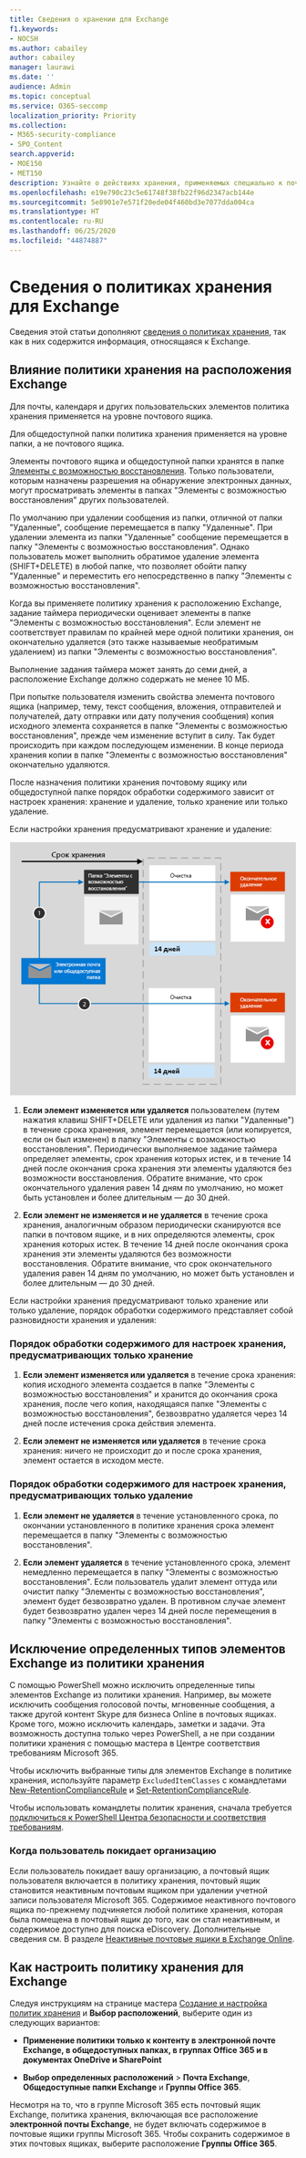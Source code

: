 ```yaml
---
title: Сведения о хранении для Exchange
f1.keywords:
- NOCSH
ms.author: cabailey
author: cabailey
manager: laurawi
ms.date: ''
audience: Admin
ms.topic: conceptual
ms.service: O365-seccomp
localization_priority: Priority
ms.collection:
- M365-security-compliance
- SPO_Content
search.appverid:
- MOE150
- MET150
description: Узнайте о действиях хранения, применяемых специально к почте Exchange и общедоступным папкам Exchange.
ms.openlocfilehash: e19e790c23c5e61748f38fb22f96d2347acb144e
ms.sourcegitcommit: 5e8901e7e571f20ede04f460bd3e7077dda004ca
ms.translationtype: HT
ms.contentlocale: ru-RU
ms.lasthandoff: 06/25/2020
ms.locfileid: "44874887"
---
```

# <a name="learn-about-retention-policies-for-exchange"></a>Сведения о политиках хранения для Exchange

Сведения этой статьи дополняют [сведения о политиках хранения](retention-policies.md), так как в них содержится информация, относящаяся к Exchange.

## <a name="how-a-retention-policy-works-with-exchange-locations"></a>Влияние политики хранения на расположения Exchange

Для почты, календаря и других пользовательских элементов политика хранения применяется на уровне почтового ящика.

Для общедоступной папки политика хранения применяется на уровне папки, а не почтового ящика. 

Элементы почтового ящика и общедоступной папки хранятся в папке [Элементы с возможностью восстановления](https://docs.microsoft.com/exchange/security-and-compliance/recoverable-items-folder/recoverable-items-folder). Только пользователи, которым назначены разрешения на обнаружение электронных данных, могут просматривать элементы в папках "Элементы с возможностью восстановления" других пользователей.
  
По умолчанию при удалении сообщения из папки, отличной от папки "Удаленные", сообщение перемещается в папку "Удаленные". При удалении элемента из папки "Удаленные" сообщение перемещается в папку "Элементы с возможностью восстановления". Однако пользователь может выполнить обратимое удаление элемента (SHIFT+DELETE) в любой папке, что позволяет обойти папку "Удаленные" и переместить его непосредственно в папку "Элементы с возможностью восстановления".
  
Когда вы применяете политику хранения к расположению Exchange, задание таймера периодически оценивает элементы в папке "Элементы с возможностью восстановления". Если элемент не соответствует правилам по крайней мере одной политики хранения, он окончательно удаляется (это также называемые необратимым удалением) из папки "Элементы с возможностью восстановления".

Выполнение задания таймера может занять до семи дней, а расположение Exchange должно содержать не менее 10 МБ.
  
При попытке пользователя изменить свойства элемента почтового ящика (например, тему, текст сообщения, вложения, отправителей и получателей, дату отправки или дату получения сообщения) копия исходного элемента сохраняется в папке "Элементы с возможностью восстановления", прежде чем изменение вступит в силу. Так будет происходить при каждом последующем изменении. В конце периода хранения копии в папке "Элементы с возможностью восстановления" окончательно удаляются.

После назначения политики хранения почтовому ящику или общедоступной папке порядок обработки содержимого зависит от настроек хранения: хранение и удаление, только хранение или только удаление.

Если настройки хранения предусматривают хранение и удаление:

![Схема потока хранения для электронных сообщений и общедоступных папок](../media/88f174cc-bbf4-4305-93d7-0515f496c8f9.png)

1. **Если элемент изменяется или удаляется** пользователем (путем нажатия клавиш SHIFT+DELETE или удаления из папки "Удаленные") в течение срока хранения, элемент перемещается (или копируется, если он был изменен) в папку "Элементы с возможностью восстановления". Периодически выполняемое задание таймера определяет элементы, срок хранения которых истек, и в течение 14 дней после окончания срока хранения эти элементы удаляются без возможности восстановления. Обратите внимание, что срок окончательного удаления равен 14 дням по умолчанию, но может быть установлен и более длительным — до 30 дней.
    
2. **Если элемент не изменяется и не удаляется** в течение срока хранения, аналогичным образом периодически сканируются все папки в почтовом ящике, и в них определяются элементы, срок хранения которых истек. В течение 14 дней после окончания срока хранения эти элементы удаляются без возможности восстановления. Обратите внимание, что срок окончательного удаления равен 14 дням по умолчанию, но может быть установлен и более длительным — до 30 дней. 

Если настройки хранения предусматривают только хранение или только удаление, порядок обработки содержимого представляет собой разновидности хранения и удаления:

### <a name="content-paths-for-retain-only-retention-settings"></a>Порядок обработки содержимого для настроек хранения, предусматривающих только хранение

1. **Если элемент изменяется или удаляется** в течение срока хранения: копия исходного элемента создается в папке "Элементы с возможностью восстановления" и хранится до окончания срока хранения, после чего копия, находящаяся папке "Элементы с возможностью восстановления", безвозвратно удаляется через 14 дней после истечения срока действия элемента. 

2. **Если элемент не изменяется или удаляется** в течение срока хранения: ничего не происходит до и после срока хранения, элемент остается в исходом месте.

### <a name="content-paths-for-delete-only-retention-settings"></a>Порядок обработки содержимого для настроек хранения, предусматривающих только удаление

1. **Если элемент не удаляется** в течение установленного срока, по окончании установленного в политике хранения срока элемент перемещается в папку "Элементы с возможностью восстановления". 

2. **Если элемент удаляется** в течение установленного срока, элемент немедленно перемещается в папку "Элементы с возможностью восстановления". Если пользователь удалит элемент оттуда или очистит папку "Элементы с возможностью восстановления", элемент будет безвозвратно удален. В противном случае элемент будет безвозвратно удален через 14 дней после перемещения в папку "Элементы с возможностью восстановления". 

## <a name="excluding-specific-types-of-exchange-items-from-a-retention-policy"></a>Исключение определенных типов элементов Exchange из политики хранения

С помощью PowerShell можно исключить определенные типы элементов Exchange из политики хранения. Например, вы можете исключить сообщения голосовой почты, мгновенные сообщения, а также другой контент Skype для бизнеса Online в почтовых ящиках. Кроме того, можно исключить календарь, заметки и задачи. Эта возможность доступна только через PowerShell, а не при создании политики хранения с помощью мастера в Центре соответствия требованиям Microsoft 365.
  
Чтобы исключить выбранные типы для элементов Exchange в политике хранения, используйте параметр `ExcludedItemClasses` с командлетами [New-RetentionComplianceRule](https://docs.microsoft.com/powershell/module/exchange/new-retentioncompliancerule) и [Set-RetentionComplianceRule](https://docs.microsoft.com/powershell/module/exchange/set-retentioncompliancerule).

Чтобы использовать командлеты политик хранения, сначала требуется [подключиться к PowerShell Центра безопасности и соответствия требованиям](https://docs.microsoft.com/powershell/exchange/connect-to-scc-powershell?view=exchange-ps).

### <a name="when-a-user-leaves-the-organization"></a>Когда пользователь покидает организацию 

Если пользователь покидает вашу организацию, а почтовый ящик пользователя включается в политику хранения, почтовый ящик становится неактивным почтовым ящиком при удалении учетной записи пользователя Microsoft 365. Содержимое неактивного почтового ящика по-прежнему подчиняется любой политике хранения, которая была помещена в почтовый ящик до того, как он стал неактивным, и содержимое доступно для поиска eDiscovery. Дополнительные сведения см. В разделе [Неактивные почтовые ящики в Exchange Online](inactive-mailboxes-in-office-365.md). 

## <a name="how-to-configure-a-retention-policy-for-exchange"></a>Как настроить политику хранения для Exchange

Следуя инструкциям на странице мастера [Создание и настройка политик хранения](create-retention-policies.md) и **Выбор расположений**, выберите один из следующих вариантов:

- **Применение политики только к контенту в электронной почте Exchange, в общедоступных папках, в группах Office 365 и в документах OneDrive и SharePoint**

- **Выбор определенных расположений** > **Почта Exchange**, **Общедоступные папки Exchange** и **Группы Office 365**.

Несмотря на то, что в группе Microsoft 365 есть почтовый ящик Exchange, политика хранения, включающая все расположение **электронной почты Exchange**, не будет включать содержимое в почтовые ящики группы Microsoft 365. Чтобы сохранить содержимое в этих почтовых ящиках, выберите расположение **Группы Office 365**.
